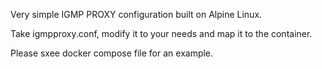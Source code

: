 Very simple IGMP PROXY configuration built on Alpine Linux.

Take igmpproxy.conf, modify it to your needs and map it to the container.

Please sxee docker compose file for an example.